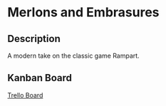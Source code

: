 # Merlons and Embrasures

## Description
A modern take on the classic game Rampart.

## Kanban Board
[Trello Board](https://trello.com/b/Mn304gTn/merlons-embrasures)